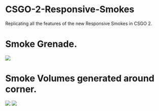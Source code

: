 # CSGO-2-Responsive-Smokes
Replicating all the features of the new Responsive Smokes in CSGO 2.

# Smoke Grenade.
<img src="https://github.com/thetrippp/CSGO-2-Responsive-Smokes/blob/main/CSGOResponsiveSmokes3.gif">

# Smoke Volumes generated around corner.
<p float="left">
<img src="https://github.com/thetrippp/CSGO-2-Responsive-Smokes/blob/main/CSGOResponsiveSmokes1.gif">
<img src="https://github.com/thetrippp/CSGO-2-Responsive-Smokes/blob/main/CSGOResponsiveSmokes2.gif">
  </p>
